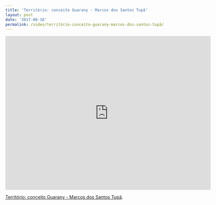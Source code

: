 ```yaml
---
title: 'Território: conceito Guarany - Marcos dos Santos Tupã'
layout: post
date: '2017-08-18'
permalink: /video/território-conceito-guarany-marcos-dos-santos-tupã/
---
```


<div class="ratio ratio-16x9"><iframe allowfullscreen="" class="youtube-field-player" frameborder="0" height="480" id="youtube-field-player" src="https://www.youtube.com/embed/_eoA8N1UQe4?wmode=opaque" title="Território: conceito Guarany - Marcos dos Santos Tupã" width="640"></iframe></div>

[Território: conceito Guarany - Marcos dos Santos Tupã](https://www.youtube.com/watch?v=_eoA8N1UQe4).
